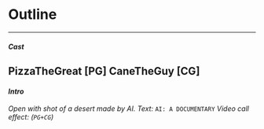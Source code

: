 # **Outline**
---
##### *Cast*
PizzaTheGreat [PG]
CaneTheGuy [CG]
---
#### *Intro*
*Open with shot of a desert made by AI.*
*Text:*
`AI: A DOCUMENTARY`
*Video call effect: (`PG+CG`)*
